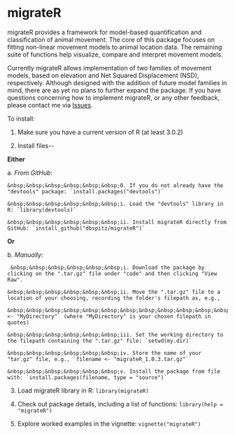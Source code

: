 # migrateR

migrateR provides a framework for model-based quantification and classification of animal movement. 
The core of this package focuses on fitting non-linear movement models to animal location data. 
The remaining suite of functions help visualize, compare and interpret movement models.


Currently migrateR allows implementation of two families of movement models, based on elevation and Net Squared Displacement (NSD), respectively.
Although designed with the addition of future model families in mind, there are as yet no plans to further expand the package.
If you have questions concerning how to implement migrateR, or any other feedback, please contact me via [Issues](https://github.com/dbspitz/migrateR/issues).
  
    
To install:

1. Make sure you have a current version of R (at least 3.0.2)

2. Install files--

  **Either**

  a. *From GitHub*:
  
    &nbsp;&nbsp;&nbsp;&nbsp;&nbsp;&nbsp;0. If you do not already have the "devtools" package: `install.packages("devtools")`
  
    &nbsp;&nbsp;&nbsp;&nbsp;&nbsp;&nbsp;i. Load the "devtools" library in R: `library(devtools)`

    &nbsp;&nbsp;&nbsp;&nbsp;&nbsp;&nbsp;ii. Install migrateR directly from GitHub: `install_github("dbspitz/migrateR")`
  
  
  **Or**
  
  b. *Manually*:
  
     &nbsp;&nbsp;&nbsp;&nbsp;&nbsp;&nbsp;i. Download the package by clicking on the ".tar.gz" file under "code" and then clicking "View Raw".
    
    &nbsp;&nbsp;&nbsp;&nbsp;&nbsp;&nbsp;ii. Move the ".tar.gz" file to a location of your choosing, recording the folder's filepath as, e.g., 
    
    &nbsp;&nbsp;&nbsp;&nbsp;&nbsp;&nbsp;&nbsp;&nbsp;&nbsp;&nbsp;&nbsp;&nbsp;`my.dir <- "MyDirectory"` (where "MyDirectory" is your chosen filepath in quotes) 
    
    &nbsp;&nbsp;&nbsp;&nbsp;&nbsp;&nbsp;iii. Set the working directory to the filepath containing the ".tar.gz" file: `setwd(my.dir)`
    
    &nbsp;&nbsp;&nbsp;&nbsp;&nbsp;&nbsp;iv. Store the name of your "tar.gz" file, e.g., `filename <- "migrateR_1.0.3.tar.gz"`
    
    &nbsp;&nbsp;&nbsp;&nbsp;&nbsp;&nbsp;v. Install the package from file with: `install.packages(filename, type = "source")`
    

3. Load migrateR library in R: `library(migrateR)`

4. Check out package details, including a list of functions: `library(help = "migrateR")`

5. Explore worked examples in the vignette: `vignette("migrateR")`

